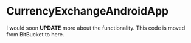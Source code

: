 # CurrencyExchangeAndroidApp
I would soon **UPDATE** more about the functionality. This code is moved from BitBucket to here.
